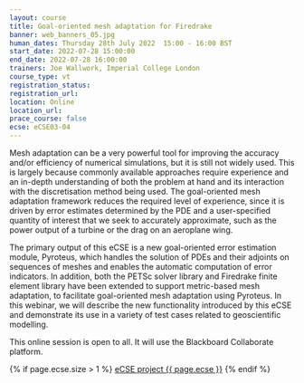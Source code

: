```yaml
---
layout: course
title: Goal-oriented mesh adaptation for Firedrake
banner: web_banners_05.jpg
human_dates: Thursday 28th July 2022  15:00 - 16:00 BST
start_date: 2022-07-28 15:00:00
end_date: 2022-07-28 16:00:00
trainers: Joe Wallwork, Imperial College London
course_type: vt
registration_status:
registration_url:
location: Online
location_url:
prace_course: false
ecse: eCSE03-04
---
```


Mesh adaptation can be a very powerful tool for improving the accuracy and/or efficiency of numerical simulations, but it is still not widely used. This is largely because commonly available approaches require experience and an in-depth understanding of both the problem at hand and its interaction with the discretisation method being used. The goal-oriented mesh adaptation framework reduces the required level of experience, since it is driven by error estimates determined by the PDE and a user-specified quantity of interest that we seek to accurately approximate, such as the power output of a turbine or the drag on an aeroplane wing.
 
The primary output of this eCSE is a new goal-oriented error estimation module, Pyroteus, which handles the solution of PDEs and their adjoints on sequences of meshes and enables the automatic computation of error indicators. In addition, both the PETSc solver library and Firedrake finite element library have been extended to support metric-based mesh adaptation, to facilitate goal-oriented mesh adaptation using Pyroteus. In this webinar, we will describe the new functionality introduced by this eCSE and demonstrate its use in a variety of test cases related to geoscientific modelling.



This online session is open to all. It will use the Blackboard Collaborate platform.


{% if page.ecse.size > 1 %}
<a href="{{ site.baseurl }}/ecse/reports/{{ page.ecse }}">eCSE project {{ page.ecse }}</a>
{% endif %}

<section id="service">
<!--
  <div class="row ">	

      <div class="col-xs-6 col-sm-4">
        <a class="ar2_linkbox ar2_linkbox-teal" 
          href="https://eu.bbcollab.com/guest/0ec864585cf54f14aa623ecbd42181f4">
          <strong>Join Session</strong><br/>
          Join this online session in your browser
        </a>
      </div>

      <div class="col-xs-6 col-sm-4">
        <a class="ar2_linkbox ar2_linkbox-green" href="courses/"
           href="myevents.ics">
          <strong>Add to Calendar</strong><br/>
          Download ICS file to add this event to your calendar complete with join link
        </a>
      </div>

											
    </div>

-->



<h2><a name="video">Video</a></h2>

<div>

<iframe title="Video"  width="560" height="315" src="https://www.youtube.com/embed/bXkOVYh4j3A" frameborder="0" allow="accelerometer; autoplay; encrypted-media; gyroscope; picture-in-picture" allowfullscreen></iframe>

</div>





<section id="service">
  <div class="container">
    <div class="row ">	







      <div class="col-xs-6 col-sm-4">
        <a class="ar2_linkbox ar2_linkbox-green" href="courses/"
           href="eCSE_Presentation_Joe_Wallwork.pdf">
          <strong>Slides</strong><br/>
          Download pdf of the presentation.
        </a>
      </div>
										
    </div>
  </div>
</section>


